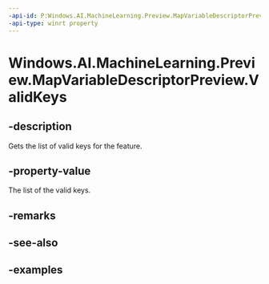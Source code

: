 ```yaml
---
-api-id: P:Windows.AI.MachineLearning.Preview.MapVariableDescriptorPreview.ValidKeys
-api-type: winrt property
---
```


<!-- Property syntax.
public IIterable<string> ValidKeys { get; }
-->

# Windows.AI.MachineLearning.Preview.MapVariableDescriptorPreview.ValidKeys

## -description
Gets the list of valid keys for the feature.

## -property-value
The list of the valid keys.

## -remarks

## -see-also

## -examples

